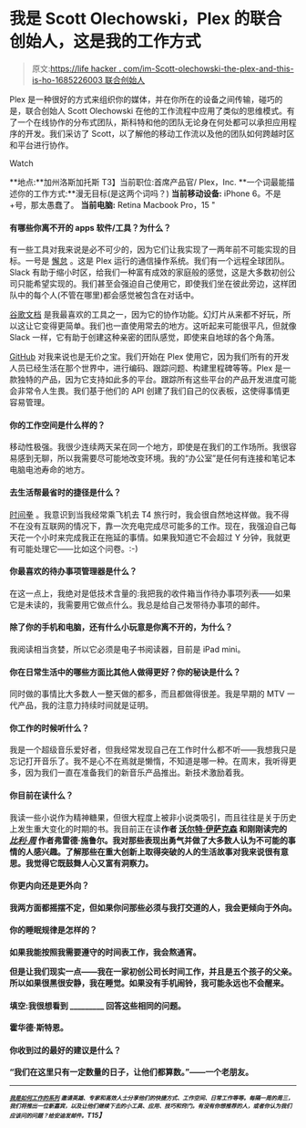# 我是 Scott Olechowski，Plex 的联合创始人，这是我的工作方式

> 原文:[https://life hacker . com/im-Scott-olechowski-the-plex-and-this-is-ho-1685226003 联合创始人](https://lifehacker.com/im-scott-olechowski-co-founder-of-plex-and-this-is-ho-1685226003)

Plex 是一种很好的方式来组织你的媒体，并在你所在的设备之间传输，碰巧的是，联合创始人 Scott Olechowski 在他的工作流程中应用了类似的思维模式。有了一个在线协作的分布式团队，斯科特和他的团队无论身在何处都可以承担应用程序的开发。我们采访了 Scott，以了解他的移动工作流以及他的团队如何跨越时区和平台进行协作。

Watch

**地点:**加州洛斯加托斯
T3】当前职位:首席产品官/ Plex，Inc.
**一个词最能描述你的工作方式:**漫无目标(是这两个词吗？)
**当前移动设备:** iPhone 6。不是+号，那太愚蠢了。
**当前电脑:** Retina Macbook Pro，15 "

#### 有哪些你离不开的 apps 软件/工具？为什么？

有一些工具对我来说是必不可少的，因为它们让我实现了一两年前不可能实现的目标。一号是 [懈怠](http://slack.com) 。这是 Plex 运行的通信操作系统。我们有一个远程全球团队。Slack 有助于缩小时区，给我们一种富有成效的家庭般的感觉，这是大多数初创公司只能希望实现的。我们甚至会强迫自己使用它，即使我们坐在彼此旁边，这样团队中的每个人(不管在哪里)都会感觉被包含在对话中。

[谷歌文档](http://lifehacker.com/the-best-google-docs-features-youre-probably-not-using-1570728322) 是我最喜欢的工具之一，因为它的协作功能。幻灯片从来都不好玩，所以这让它变得更简单。我们也一直使用常去的地方。这听起来可能很平凡，但就像 Slack 一样，它有助于创建这种亲密的团队感觉，即使来自地球的各个角落。

[GitHub](https://lifehacker.com/how-the-heck-do-i-use-github-5983680) 对我来说也是无价之宝。我们开始在 Plex 使用它，因为我们所有的开发人员已经生活在那个世界中，进行编码、跟踪问题、构建里程碑等等。Plex 是一款独特的产品，因为它支持如此多的平台。跟踪所有这些平台的产品开发进度可能会非常令人生畏。我们基于他们的 API 创建了我们自己的仪表板，这使得事情更容易管理。

#### 你的工作空间是什么样的？

移动性极强。我很少连续两天呆在同一个地方，即使是在我们的工作场所。我很容易感到无聊，所以我需要尽可能地改变环境。我的“办公室”是任何有连接和笔记本电脑电池寿命的地方。

#### 去生活帮最省时的捷径是什么？

[时间拳](http://en.wikipedia.org/wiki/Timeboxing) 。我意识到当我经常乘飞机去 T4 旅行时，我会很自然地这样做。我不得不在没有互联网的情况下，靠一次充电完成尽可能多的工作。现在，我强迫自己每天花一个小时来完成我正在拖延的事情。如果我知道它不会超过 Y 分钟，我就更有可能处理它——比如这个问卷。:-)

#### 你最喜欢的待办事项管理器是什么？

在这一点上，我绝对是低技术含量的:我把我的收件箱当作待办事项列表——如果它是未读的，我需要用它做点什么。我总是给自己发带待办事项的邮件。

#### 除了你的手机和电脑，还有什么小玩意是你离不开的，为什么？

我阅读相当贪婪，所以它必须是电子书阅读器，目前是 iPad mini。

#### 你在日常生活中的哪些方面比其他人做得更好？你的秘诀是什么？

同时做的事情比大多数人一整天做的都多，而且都做得很差。我是早期的 MTV 一代产品，我的注意力持续时间就是证明。

#### 你工作的时候听什么？

我是一个超级音乐爱好者，但我经常发现自己在工作时什么都不听——我想我只是忘记打开音乐了。我不是心不在焉就是懒惰，不知道是哪一种。在周末，我听得更多，因为我们一直在准备我们的新音乐产品推出。新技术激励着我。

#### 你目前在读什么？

我读一些小说作为精神糖果，但很大程度上被非小说类吸引，而且往往是关于历史上发生重大变化的时期的书。我目前正在读[](http://www.amazon.com/The-Innovators-Hackers-Geniuses-Revolution/dp/147670869X?asc_campaign=InlineText&asc_refurl=https://lifehacker.com/im-scott-olechowski-co-founder-of-plex-and-this-is-ho-1685226003&asc_source=&tag=kinjalifehackerlink-20)**作者 [沃尔特·伊萨克森](http://lifehacker.com/im-walter-isaacson-and-this-is-how-i-work-1654948434) 和刚刚读完的 [*比利·周*](http://www.amazon.com/Billy-Joel-Fred-Schruers/dp/0804140197?asc_campaign=InlineText&asc_refurl=https://lifehacker.com/im-scott-olechowski-co-founder-of-plex-and-this-is-ho-1685226003&asc_source=&tag=kinjalifehackerlink-20) 作者弗雷德·施鲁尔。我对那些表现出勇气并做了大多数人认为不可能的事情的人感兴趣。了解那些在重大创新上取得突破的人的生活故事对我来说很有意思。我觉得它既鼓舞人心又富有洞察力。**

#### **你更内向还是更外向？**

**我两方面都摇摆不定，但如果你问那些必须与我打交道的人，我会更倾向于外向。**

#### **你的睡眠规律是怎样的？**

**如果我能按照我需要遵守的时间表工作，我会熬通宵。**

**但是让我们现实一点——我在一家初创公司长时间工作，并且是五个孩子的父亲。所以如果很黑很安静，我在睡觉。如果没有手机闹铃，我可能永远也不会醒来。**

#### **填空:我很想看到 _________ 回答这些相同的问题。**

**霍华德·斯特恩。**

#### **你收到过的最好的建议是什么？**

**“我们在这里只有一定数量的日子，让他们都算数。”——一个老朋友。**

* * *

***<small></small>*<small>[*<small>我是如何工作的系列</small>*](http://lifehacker.com/how-i-work/) *<small>邀请英雄、专家和高效人士分享他们的快捷方式、工作空间、日常工作等等。每隔一周的周三，我们将推出一位新嘉宾，以及让他们继续下去的小工具、应用、技巧和窍门。有没有你想推荐的人，或者你认为我们应该问的问题？给安迪发邮件。</small>T15】*</small>**

**<small></small>**